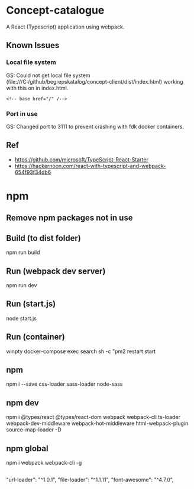 # Concept-catalogue
A React (Typescript) application using webpack.

## Known Issues
### Local file system
GS: Could not get local file system (file:///C:/github/begrepskatalog/concept-client/dist/index.html) working with this on in index.html.
```
<!-- base href="/" /-->
```

### Port in use
GS: Changed port to 3111 to prevent crashing with fdk docker containers.

## Ref
* https://github.com/microsoft/TypeScript-React-Starter
* https://hackernoon.com/react-with-typescript-and-webpack-654f93f34db6

# npm
## Remove npm packages not in use

## Build (to dist folder)
npm run build

## Run (webpack dev server)
npm run dev

## Run (start.js)
node start.js

## Run (container)
winpty docker-compose exec search sh -c "pm2 restart start

## npm
npm i --save css-loader sass-loader node-sass

## npm dev
npm i @types/react @types/react-dom webpack webpack-cli ts-loader webpack-dev-middleware webpack-hot-middleware html-webpack-plugin source-map-loader -D

## npm global
npm i webpack webpack-cli -g

## 

"url-loader": "^1.0.1",
"file-loader": "^1.1.11",
"font-awesome": "^4.7.0",
